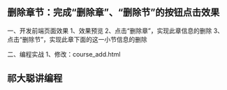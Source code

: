 
## 删除章节：完成“删除章”、“删除节”的按钮点击效果

一、开发前端页面效果
    1、效果预览
    2、点击“删除章”，实现此章信息的删除
    3、点击“删除节”，实现此章下面的这一小节信息的删除
    
二、编程实战
    1、修改：course_add.html
    
## 祁大聪讲编程


